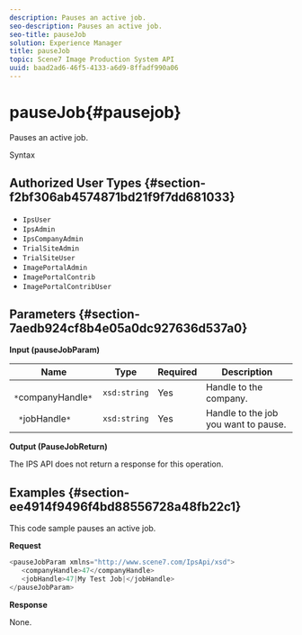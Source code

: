 ```yaml
---
description: Pauses an active job.
seo-description: Pauses an active job.
seo-title: pauseJob
solution: Experience Manager
title: pauseJob
topic: Scene7 Image Production System API
uuid: baad2ad6-46f5-4133-a6d9-8ffadf990a06
---
```


# pauseJob{#pausejob}

Pauses an active job.

 Syntax 

## Authorized User Types {#section-f2bf306ab4574871bd21f9f7dd681033}

* `IpsUser` 
* `IpsAdmin` 
* `IpsCompanyAdmin` 
* `TrialSiteAdmin` 
* `TrialSiteUser` 
* `ImagePortalAdmin` 
* `ImagePortalContrib` 
* `ImagePortalContribUser`

## Parameters {#section-7aedb924cf8b4e05a0dc927636d537a0}

**Input (pauseJobParam)** 

|  Name  | Type  | Required  | Description  |
|---|---|---|---|
|  ` *`companyHandle`*`  | `xsd:string`  | Yes  | Handle to the company.  |
|  ` *`jobHandle`*`  | `xsd:string`  | Yes  | Handle to the job you want to pause.  |

**Output (PauseJobReturn)**

The IPS API does not return a response for this operation.

## Examples {#section-ee4914f9496f4bd88556728a48fb22c1}

This code sample pauses an active job.

**Request** 

```java
<pauseJobParam xmlns="http://www.scene7.com/IpsApi/xsd">
   <companyHandle>47</companyHandle>
   <jobHandle>47|My Test Job|</jobHandle>
</pauseJobParam>
```

**Response**

None. 
